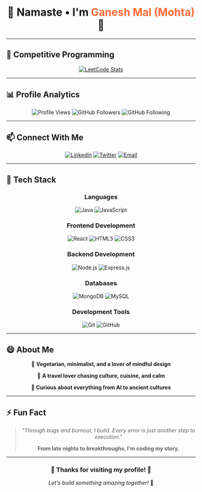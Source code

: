 # <div align="center">🙏 **Namaste** • I'm <span style="color: #FF6B35;">Ganesh Mal (Mohta)</span> 🙏</div>

---

## 🧩 **Competitive Programming**

<div align="center">

[![LeetCode Stats](https://leetcard.jacoblin.cool/ganeshmal?ext=contest&theme=unicorn)](https://leetcode.com/ganeshmal)

</div>

---

## 📊 **Profile Analytics**

<div align="center">

![Profile Views](https://komarev.com/ghpvc/?username=GaneshMohta&label=Profile%20Views&color=0e75b6&style=for-the-badge)
![GitHub Followers](https://img.shields.io/github/followers/GaneshMohta?label=Followers&style=for-the-badge&color=blue)
![GitHub Following](https://img.shields.io/github/following/GaneshMohta?label=Following&style=for-the-badge&color=blueviolet)

</div>

---

## 📫 **Connect With Me**

<div align="center">

[![LinkedIn](https://img.shields.io/badge/LinkedIn-0077B5?style=for-the-badge&logo=linkedin&logoColor=white)](https://www.linkedin.com/in/ganesh-mohta-480314251)
[![Twitter](https://img.shields.io/badge/Twitter-1DA1F2?style=for-the-badge&logo=twitter&logoColor=white)](https://x.com/GaneshMohta2)
[![Email](https://img.shields.io/badge/Email-D14836?style=for-the-badge&logo=gmail&logoColor=white)](mailto:ganimaheshwari07@gmail.com)

</div>

---

## 🧠 **Tech Stack**

<div align="center">

### **Languages**
![Java](https://img.shields.io/badge/Java-ED8B00?style=for-the-badge&logo=java&logoColor=white)
![JavaScript](https://img.shields.io/badge/JavaScript-F7DF1E?style=for-the-badge&logo=javascript&logoColor=black)

### **Frontend Development**
![React](https://img.shields.io/badge/React-20232A?style=for-the-badge&logo=react&logoColor=61DAFB)
![HTML5](https://img.shields.io/badge/HTML5-E34F26?style=for-the-badge&logo=html5&logoColor=white)
![CSS3](https://img.shields.io/badge/CSS3-1572B6?style=for-the-badge&logo=css3&logoColor=white)

### **Backend Development**
![Node.js](https://img.shields.io/badge/Node.js-43853D?style=for-the-badge&logo=node.js&logoColor=white)
![Express.js](https://img.shields.io/badge/Express.js-404D59?style=for-the-badge)

### **Databases**
![MongoDB](https://img.shields.io/badge/MongoDB-4EA94B?style=for-the-badge&logo=mongodb&logoColor=white)
![MySQL](https://img.shields.io/badge/MySQL-00000F?style=for-the-badge&logo=mysql&logoColor=white)

### **Development Tools**
![Git](https://img.shields.io/badge/Git-F05032?style=for-the-badge&logo=git&logoColor=white)
![GitHub](https://img.shields.io/badge/GitHub-100000?style=for-the-badge&logo=github&logoColor=white)

</div>

---

## 😄 **About Me**

<div align="center">

🧘 **Vegetarian, minimalist, and a lover of mindful design**

🧳 **A travel lover chasing culture, cuisine, and calm**

🧠 **Curious about everything from AI to ancient cultures**

</div>

---

## ⚡ **Fun Fact**

<div align="center">

> *"Through bugs and burnout, I build. Every error is just another step to execution."*
> 
> **From late nights to breakthroughs, I'm coding my story.**

</div>

---

<div align="center">

### 🌟 **Thanks for visiting my profile!** 🌟

*Let's build something amazing together!* 🚀

</div>
